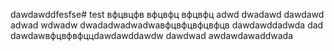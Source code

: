 dawdawddfesfse# test
вфцвцфв
вфцвфц
вфцвфц
adwd
dwadawd
dawdawd
adwad
wdwadw
dwadadwadwadwaвфцвфцвфцвфцв
dawdawddadwda
dad
dawdawвфцвфвфццdawdawddawdw
dawdwad
awdawdawaddwada
